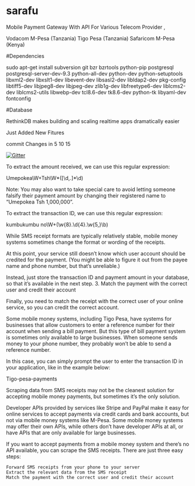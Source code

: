 # sarafu
Mobile Payment Gateway With API  For Various Telecom Provider ,

Vodacom M-Pesa (Tanzania)
Tigo Pesa (Tanzania)
Safaricom M-Pesa (Kenya)

#Dependencies


sudo apt-get install subversion git bzr bzrtools python-pip postgresql postgresql-server-dev-9.3 python-all-dev python-dev python-setuptools libxml2-dev libxslt1-dev libevent-dev libsasl2-dev libldap2-dev pkg-config libtiff5-dev libjpeg8-dev libjpeg-dev zlib1g-dev libfreetype6-dev liblcms2-dev liblcms2-utils libwebp-dev tcl8.6-dev tk8.6-dev python-tk libyaml-dev fontconfig

#Database 

RethinkDB makes building and scaling realtime apps dramatically easier


Just Added New Fitures 

commit Changes in 5 10 15 


[![Gitter](https://badges.gitter.im/Hojalab/sarafu.svg)](https://gitter.im/Hojalab/sarafu?utm_source=badge&utm_medium=badge&utm_campaign=pr-badge)



To extract the amount received, we can use this regular expression:

Umepokea\W+Tsh\W*([\d\,\.]*\d)

Note: You may also want to take special care to avoid letting someone falsify their payment amount by changing their registered name to “Umepokea Tsh 1,000,000”.

To extract the transaction ID, we can use this regular expression:

kumbukumbu no\W+(\w{8}\.\d{4}\.\w{5,}\b)

While SMS receipt formats are typically relatively stable, mobile money systems sometimes change the format or wording of the receipts.

At this point, your service still doesn’t know which user account should be credited for the payment. (You might be able to figure it out from the payee name and phone number, but that’s unreliable.)

Instead, just store the transaction ID and payment amount in your database, so that it’s available in the next step.
3. Match the payment with the correct user and credit their account

Finally, you need to match the receipt with the correct user of your online service, so you can credit the correct account.

Some mobile money systems, including Tigo Pesa, have systems for businesses that allow customers to enter a reference number for their account when sending a bill payment. But this type of bill payment system is sometimes only available to large businesses. When someone sends money to your phone number, they probably won’t be able to send a reference number.

In this case, you can simply prompt the user to enter the transaction ID in your application, like in the example below:

Tigo-pesa-payments


Scraping data from SMS receipts may not be the cleanest solution for accepting mobile money payments, but sometimes it’s the only solution.
 
 
 
Developer APIs provided by services like Stripe and PayPal make it easy for online services to accept payments via credit cards and bank accounts, but not via mobile money systems like M-Pesa. Some mobile money systems may offer their own APIs, while others don’t have developer APIs at all, or have APIs that are only available for large businesses.

If you want to accept payments from a mobile money system and there’s no API available, you can scrape the SMS receipts. There are just three easy steps:

    Forward SMS receipts from your phone to your server
    Extract the relevant data from the SMS receipt
    Match the payment with the correct user and credit their account



